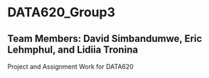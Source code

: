 # DATA620_Group3
## Team Members: David Simbandumwe, Eric Lehmphul, and Lidiia Tronina
Project and Assignment Work for DATA620

